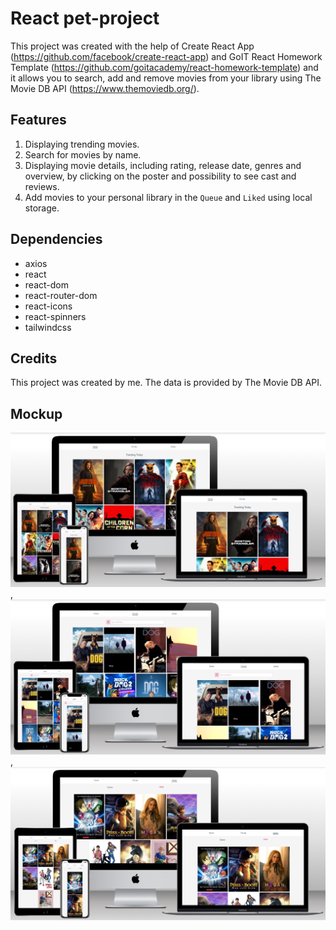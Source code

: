 # React pet-project

This project was created with the help of Create React App
(https://github.com/facebook/create-react-app) and GoIT React Homework Template
(https://github.com/goitacademy/react-homework-template) and it allows you to
search, add and remove movies from your library using The Movie DB API
(https://www.themoviedb.org/).

## Features

1. Displaying trending movies.
2. Search for movies by name.
3. Displaying movie details, including rating, release date, genres and
   overview, by clicking on the poster and possibility to see cast and reviews.
4. Add movies to your personal library in the `Queue` and `Liked` using local
   storage.

## Dependencies

- axios
- react
- react-dom
- react-router-dom
- react-icons
- react-spinners
- tailwindcss

## Credits

This project was created by me. The data is provided by The Movie DB API.

## Mockup

![Website "Home" mockup 03.23.2023](./assets/mockup_home.png),
![Website "Movies" mockup 03.23.2023](./assets/mockup_movies_dog-query.png),
![Website "Library" mockup 03.23.2023](./assets/mockup_library_liked.png)
